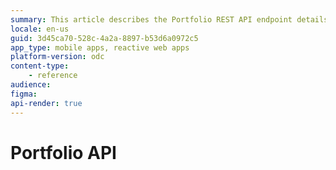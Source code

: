 ```yaml
---
summary: This article describes the Portfolio REST API endpoint details.
locale: en-us
guid: 3d45ca70-528c-4a2a-8897-b53d6a0972c5
app_type: mobile apps, reactive web apps
platform-version: odc
content-type: 
    - reference
audience: 
figma:
api-render: true
---
```

<style>
#b3-b4-b1-InjectHTMLWrapper {height: auto!important}
.image-zoom div div{height: auto!important}
</style>
<div class="hidden"><h1> Portfolio API</h1></div>

<rapi-doc spec-url = 'resources/portfolio-api-v1-public.json'  theme = 'light' nav-bg-color = '#fff' show-header = 'false'  show-info = 'true'  allow-authentication ='false'  allow-server-selection = 'false'  allow-api-list-style-selection ='false' render-style = 'view' layout = 'column' show-method-in-nav-bar = 'as-plain-text' use-path-in-nav-bar = 'true' allow-spec-file-download = 'true' show-side-nav = 'true' allow-try='false' regular-font = 'NotoSans' primary-color = '#242320' bg-color = '#fff' text-color = '#4D4D49' mono-font = 'monospace' allow-schema-description-expand-toggle = 'false' schema-style = 'tree' schema-description-expanded = 'true' default-schema-tab = 'schema'>
</rapi-doc>
